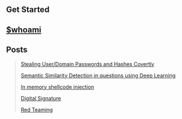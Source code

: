 ## Get Started
## [$whoami](./bio/index.html) 
## Posts
> [Stealing User/Domain Passwords and Hashes Covertly](./ADPentesting/passwords-hash-stealing.html)
>
>[Semantic Similarity Detection in questions using Deep Learning](./project/)
>
>[In memory shellcode injection](./shellcode-inject/)
>
>[Digital Signature](./digital-signing/)
>
>[Red Teaming](./red-teaming/)
